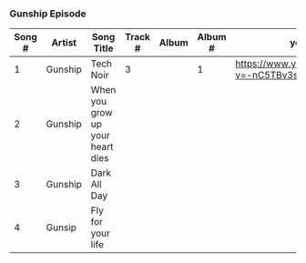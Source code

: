 ### Gunship Episode


| Song #      |    Artist   | Song Title | Track # | Album |  Album # | youtube | notes |
| ----------- | ----------- | ---------- | --------|-------|----------|---------|-------|
| 1 | Gunship | Tech Noir | 3 |  | 1 | https://www.youtube.com/watch?v=-nC5TBv3sfU|
| 2 | Gunship | When you grow up your heart dies | ||| | Never meet your heroes|
| 3 | Gunship | Dark All Day | |||
| 4 | Gunsip | Fly for your life ||||
